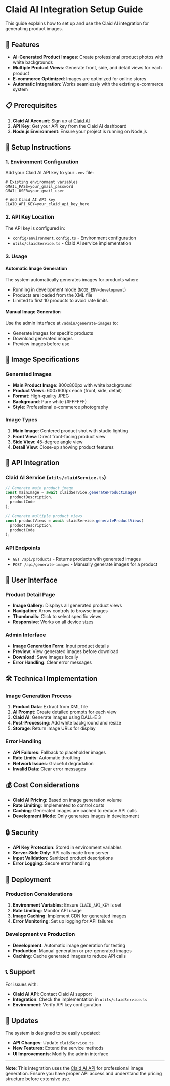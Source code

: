 # Claid AI Integration Setup Guide

This guide explains how to set up and use the Claid AI integration for generating product images.

## 🚀 Features

- **AI-Generated Product Images**: Create professional product photos with white backgrounds
- **Multiple Product Views**: Generate front, side, and detail views for each product
- **E-commerce Optimized**: Images are optimized for online stores
- **Automatic Integration**: Works seamlessly with the existing e-commerce system

## 📋 Prerequisites

1. **Claid AI Account**: Sign up at [Claid AI](https://claid.ai)
2. **API Key**: Get your API key from the Claid AI dashboard
3. **Node.js Environment**: Ensure your project is running on Node.js

## 🔧 Setup Instructions

### 1. Environment Configuration

Add your Claid AI API key to your `.env` file:

```env
# Existing environment variables
GMAIL_PASS=your_gmail_password
GMAIL_USER=your_gmail_user

# Add Claid AI API key
CLAID_API_KEY=your_claid_api_key_here
```

### 2. API Key Location

The API key is configured in:
- `config/environment.config.ts` - Environment configuration
- `utils/claidService.ts` - Claid AI service implementation

### 3. Usage

#### Automatic Image Generation

The system automatically generates images for products when:
- Running in development mode (`NODE_ENV=development`)
- Products are loaded from the XML file
- Limited to first 10 products to avoid rate limits

#### Manual Image Generation

Use the admin interface at `/admin/generate-images` to:
- Generate images for specific products
- Download generated images
- Preview images before use

## 🎨 Image Specifications

### Generated Images

- **Main Product Image**: 800x800px with white background
- **Product Views**: 600x600px each (front, side, detail)
- **Format**: High-quality JPEG
- **Background**: Pure white (#FFFFFF)
- **Style**: Professional e-commerce photography

### Image Types

1. **Main Image**: Centered product shot with studio lighting
2. **Front View**: Direct front-facing product view
3. **Side View**: 45-degree angle view
4. **Detail View**: Close-up showing product features

## 🔌 API Integration

### Claid AI Service (`utils/claidService.ts`)

```typescript
// Generate main product image
const mainImage = await claidService.generateProductImage(
  productDescription,
  productCode
);

// Generate multiple product views
const productViews = await claidService.generateProductViews(
  productDescription,
  productCode
);
```

### API Endpoints

- `GET /api/products` - Returns products with generated images
- `POST /api/generate-images` - Manually generate images for a product

## 📱 User Interface

### Product Detail Page

- **Image Gallery**: Displays all generated product views
- **Navigation**: Arrow controls to browse images
- **Thumbnails**: Click to select specific views
- **Responsive**: Works on all device sizes

### Admin Interface

- **Image Generation Form**: Input product details
- **Preview**: View generated images before download
- **Download**: Save images locally
- **Error Handling**: Clear error messages

## 🛠️ Technical Implementation

### Image Generation Process

1. **Product Data**: Extract from XML file
2. **AI Prompt**: Create detailed prompts for each view
3. **Claid AI**: Generate images using DALL-E 3
4. **Post-Processing**: Add white background and resize
5. **Storage**: Return image URLs for display

### Error Handling

- **API Failures**: Fallback to placeholder images
- **Rate Limits**: Automatic throttling
- **Network Issues**: Graceful degradation
- **Invalid Data**: Clear error messages

## 💰 Cost Considerations

- **Claid AI Pricing**: Based on image generation volume
- **Rate Limiting**: Implemented to control costs
- **Caching**: Generated images are cached to reduce API calls
- **Development Mode**: Only generates images in development

## 🔒 Security

- **API Key Protection**: Stored in environment variables
- **Server-Side Only**: API calls made from server
- **Input Validation**: Sanitized product descriptions
- **Error Logging**: Secure error handling

## 🚀 Deployment

### Production Considerations

1. **Environment Variables**: Ensure `CLAID_API_KEY` is set
2. **Rate Limiting**: Monitor API usage
3. **Image Caching**: Implement CDN for generated images
4. **Error Monitoring**: Set up logging for API failures

### Development vs Production

- **Development**: Automatic image generation for testing
- **Production**: Manual generation or pre-generated images
- **Caching**: Cache generated images to reduce API calls

## 📞 Support

For issues with:
- **Claid AI API**: Contact Claid AI support
- **Integration**: Check the implementation in `utils/claidService.ts`
- **Environment**: Verify API key configuration

## 🔄 Updates

The system is designed to be easily updated:
- **API Changes**: Update `claidService.ts`
- **New Features**: Extend the service methods
- **UI Improvements**: Modify the admin interface

---

**Note**: This integration uses the [Claid AI API](https://docs.claid.ai/) for professional image generation. Ensure you have proper API access and understand the pricing structure before extensive use.

